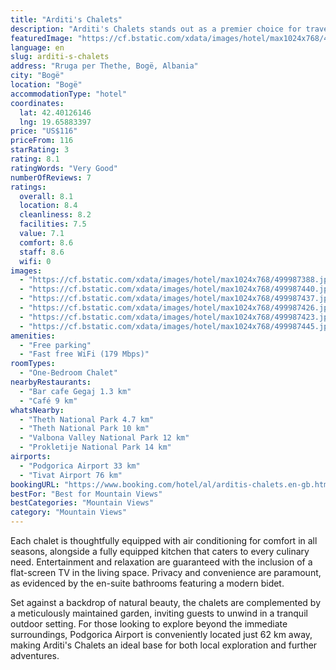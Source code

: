 ```yaml
---
title: "Arditi's Chalets"
description: "Arditi's Chalets stands out as a premier choice for travelers seeking a serene getaway close to Theth National Park, located just 28 km away in the picturesque locale of Bogë."
featuredImage: "https://cf.bstatic.com/xdata/images/hotel/max1024x768/499987388.jpg?k=a1d092e6f9bbc639e0a66df3c2d189d0008bccfb250c545c9f74c35663123d49&o=&hp=1"
language: en
slug: arditi-s-chalets
address: "Rruga per Thethe, Bogë, Albania"
city: "Bogë"
location: "Bogë"
accommodationType: "hotel"
coordinates:
  lat: 42.40126146
  lng: 19.65883397
price: "US$116"
priceFrom: 116
starRating: 3
rating: 8.1
ratingWords: "Very Good"
numberOfReviews: 7
ratings:
  overall: 8.1
  location: 8.4
  cleanliness: 8.2
  facilities: 7.5
  value: 7.1
  comfort: 8.6
  staff: 8.6
  wifi: 0
images:
  - "https://cf.bstatic.com/xdata/images/hotel/max1024x768/499987388.jpg?k=a1d092e6f9bbc639e0a66df3c2d189d0008bccfb250c545c9f74c35663123d49&o=&hp=1"
  - "https://cf.bstatic.com/xdata/images/hotel/max1024x768/499987440.jpg?k=8ee8e9ee5a157fbf129bafa3aa53fd20ba20196c040438c539aabbe3102f46a6&o=&hp=1"
  - "https://cf.bstatic.com/xdata/images/hotel/max1024x768/499987437.jpg?k=579941c971f08cdabd51bd18ab060c39a7d85be8bdd1d6d2344f9404bacda6fd&o=&hp=1"
  - "https://cf.bstatic.com/xdata/images/hotel/max1024x768/499987426.jpg?k=8a7a3466aa9cd8aea26d8e3b6ca0758237433f530bf3ad264bebe1d12f7b5a8e&o=&hp=1"
  - "https://cf.bstatic.com/xdata/images/hotel/max1024x768/499987423.jpg?k=a24887fbe0cd3d8327c2e558fc6963fb04b482f65a78d87e3a0c05707c30e5c6&o=&hp=1"
  - "https://cf.bstatic.com/xdata/images/hotel/max1024x768/499987445.jpg?k=2a6a5fc2cf3c9e80d1c844f3caa8ba28df330d71fc77486ce046a314c1d13b75&o=&hp=1"
amenities:
  - "Free parking"
  - "Fast free WiFi (179 Mbps)"
roomTypes:
  - "One-Bedroom Chalet"
nearbyRestaurants:
  - "Bar cafe Gegaj 1.3 km"
  - "Café 9 km"
whatsNearby:
  - "Theth National Park 4.7 km"
  - "Theth National Park 10 km"
  - "Valbona Valley National Park 12 km"
  - "Prokletije National Park 14 km"
airports:
  - "Podgorica Airport 33 km"
  - "Tivat Airport 76 km"
bookingURL: "https://www.booking.com/hotel/al/arditis-chalets.en-gb.html?aid=8035640"
bestFor: "Best for Mountain Views"
bestCategories: "Mountain Views"
category: "Mountain Views"
---
```


Each chalet is thoughtfully equipped with air conditioning for comfort in all seasons, alongside a fully equipped kitchen that caters to every culinary need. Entertainment and relaxation are guaranteed with the inclusion of a flat-screen TV in the living space. Privacy and convenience are paramount, as evidenced by the en-suite bathrooms featuring a modern bidet.

Set against a backdrop of natural beauty, the chalets are complemented by a meticulously maintained garden, inviting guests to unwind in a tranquil outdoor setting. For those looking to explore beyond the immediate surroundings, Podgorica Airport is conveniently located just 62 km away, making Arditi's Chalets an ideal base for both local exploration and further adventures.